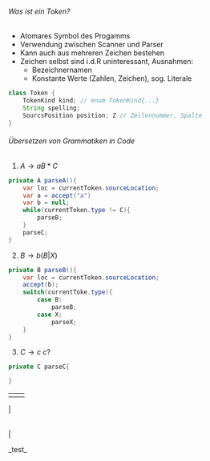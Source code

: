 ###### Was ist ein Token?
- Atomares Symbol des Progamms
- Verwendung zwischen Scanner und Parser
- Kann auch aus mehreren Zeichen bestehen
- Zeichen selbst sind i.d.R uninteressant, Ausnahmen:
	- Bezeichnernamen
	- Konstante Werte (Zahlen, Zeichen), sog. Literale
```java
class Token {
	TokenKind kind; // enum TokenKind{...}
	String spelling;
	SourcsPosition position; Z // Zeilennummer, Spalte
}
```

###### Übersetzen von Grammatiken in Code
1. $A \to aB*C$
```java
private A parseA(){
	var loc = currentToken.sourceLocation;
	var a = accept("a")
	var b = null;
	while(currentToken.type != C){
		parseB;
	}
	parseC;
}
```

2. $B \to b (B|X)$
```java
private B parseB(){
	var loc = currentToken.sourceLocation;
	accept(b);
	switch(currentToke.type){
		case B:
			parseB;
		case X:
			parseX;
	}
}
```

3. $C \to c\ c?$
```java
private C parseC{

}
```


|     |     |
| --- | --- |
|     |     |
| 

|     |
| --- |
| 

\_test\_